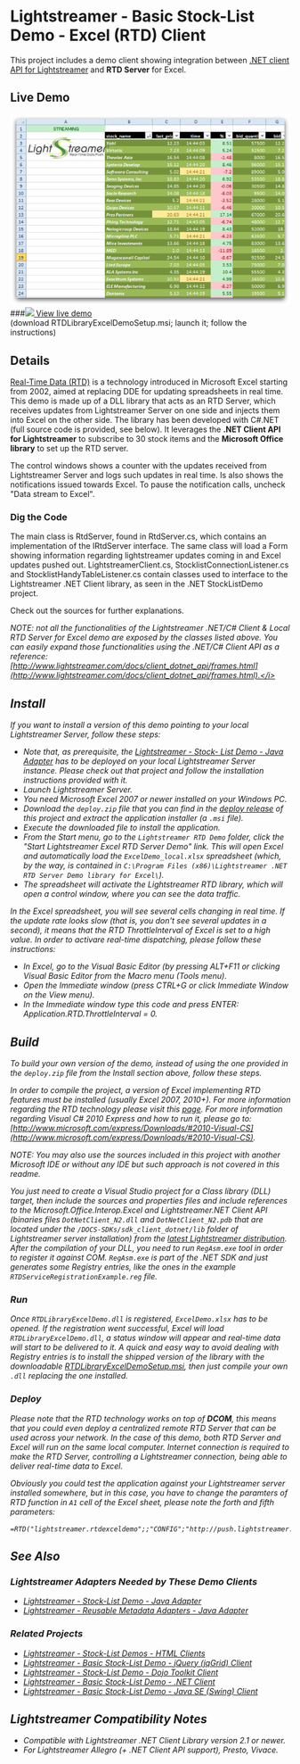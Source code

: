 # Lightstreamer - Basic Stock-List Demo - Excel (RTD) Client
<!-- START DESCRIPTION lightstreamer-example-stocklist-client-rtd -->

This project includes a demo client showing integration between [.NET client API for Lightstreamer](http://www.lightstreamer.com/docs/client_dotnet_api/frames.html) and <b>RTD Server</b> for Excel.

## Live Demo

[![screenshot](screen_rtd_new_large.png)](http://demos.lightstreamer.com/DotNet_RTDDemo/RTDLibraryExcelDemoSetup.msi)<br>
###[![](http://demos.lightstreamer.com/site/img/play.png) View live demo](http://demos.lightstreamer.com/DotNet_RTDDemo/RTDLibraryExcelDemoSetup.msi)<br>
(download RTDLibraryExcelDemoSetup.msi; launch it; follow the instructions)

## Details

[Real-Time Data (RTD)](http://en.wikipedia.org/wiki/Microsoft_Excel#Using_external_data) is a technology introduced in Microsoft Excel starting from 2002, aimed at replacing DDE for updating spreadsheets in real time.<br>
This demo is made up of a DLL library that acts as an RTD Server, which receives updates from Lightstreamer Server on one side and injects them into Excel on the other side. The library has been developed with C#.NET (full source code is provided, see below). It leverages the <b>.NET Client API for Lightstreamer</b> to subscribe to 30 stock items and the <b>Microsoft Office library</b> to set up the RTD server.

The control windows shows a counter with the updates received from Lightstreamer Server and logs such updates in real time. Is also shows the notifications issued towards Excel. To pause the notification calls, uncheck "Data stream to Excel".

### Dig the Code

The main class is RtdServer, found in RtdServer.cs, which contains an implementation of the IRtdServer interface. The same class will load a Form showing information regarding lightstreamer updates coming in and Excel updates pushed out.
LightstreamerClient.cs, StocklistConnectionListener.cs and StocklistHandyTableListener.cs contain classes used to interface to the Lightstreamer .NET Client library, as seen in the .NET StockListDemo project.
  
Check out the sources for further explanations.

<i>NOTE: not all the functionalities of the Lightstreamer .NET/C# Client & Local RTD Server for Excel demo are exposed by the classes listed above. You can easily expand those functionalities using the .NET/C# Client API as a reference: [http://www.lightstreamer.com/docs/client_dotnet_api/frames.html](http://www.lightstreamer.com/docs/client_dotnet_api/frames.html).</i>

<!-- END DESCRIPTION lightstreamer-example-stocklist-client-rtd -->

## Install

If you want to install a version of this demo pointing to your local Lightstreamer Server, follow these steps:

* Note that, as prerequisite, the [Lightstreamer - Stock- List Demo - Java Adapter](https://github.com/Weswit/Lightstreamer-example-Stocklist-adapter-java) has to be deployed on your local Lightstreamer Server instance. Please check out that project and follow the installation instructions provided with it.
* Launch Lightstreamer Server.
* You need Microsoft Excel 2007 or newer installed on your Windows PC.
* Download the `deploy.zip` file that you can find in the [deploy release](https://github.com/Weswit/Lightstreamer-example-StockList-client-rtd/releases) of this project and extract the application installer (a `.msi` file).
* Execute the downloaded file to install the application.
* From the Start menu, go to the `Lightstreamer RTD Demo` folder, click the "Start Lightstreamer Excel RTD Server Demo" link. This will open Excel and automatically load the `ExcelDemo_local.xlsx` spreadsheet (which, by the way, is contained in `C:\Program Files (x86)\Lightstreamer .NET RTD Server Demo library for Excel\`).
* The spreadsheet will activate the Lightstreamer RTD library, which will open a control window, where you can see the data traffic.<br>

In the Excel spreadsheet, you will see several cells changing in real time. If the update rate looks slow (that is, you don't see several updates in a second), it means that the RTD ThrottleInterval of Excel is set to a high value. In order to activare real-time dispatching, please follow these instructions:
* In Excel, go to the Visual Basic Editor (by pressing *ALT+F11* or clicking Visual Basic Editor from the Macro menu (Tools menu).
* Open the Immediate window (press *CTRL+G* or click Immediate Window on the View menu).
* In the Immediate window type this code and press ENTER: *Application.RTD.ThrottleInterval = 0*.

## Build

To build your own version of the demo, instead of using the one provided in the `deploy.zip` file from the Install section above, follow these steps.

In order to compile the project, a version of Excel implementing RTD features must be installed (usually Excel 2007, 2010+). For more information regarding the RTD technology please visit this [page](http://social.msdn.microsoft.com/Search/en-us?query=RTD).
For more information regarding Visual C# 2010 Express and how to run it, please go to: [http://www.microsoft.com/express/Downloads/#2010-Visual-CS](http://www.microsoft.com/express/Downloads/#2010-Visual-CS).
  
<i>NOTE: You may also use the sources included in this project with another Microsoft IDE or without any IDE but such approach is not covered in this readme.</i>

You just need to create a Visual Studio project for a Class library (DLL) target, then include the sources and properties files and include references to the Microsoft.Office.Interop.Excel and *Lightstreamer.NET Client API* (binaries files `DotNetClient_N2.dll` and `DotNetClient_N2.pdb` that are located under the `/DOCS-SDKs/sdk_client_dotnet/lib` folder of Lightstreamer server installation) from the [latest Lightstreamer distribution](http://www.lightstreamer.com/download). After the compilation of your DLL, you need to run `RegAsm.exe` tool in order to register it against COM. `RegAsm.exe` is part of the .NET SDK and just generates some Registry entries, like the ones in the example `RTDServiceRegistrationExample.reg` file.

### Run
Once `RTDLibraryExcelDemo.dll` is registered, `ExcelDemo.xlsx` has to be opened.
If the registration went successful, Excel will load `RTDLibraryExcelDemo.dll`, a status window will appear and real-time data will start to be delivered to it. A quick and easy way to avoid dealing with Registry entries is to install the shipped version of the library with the downloadable [RTDLibraryExcelDemoSetup.msi](http://demos.lightstreamer.com/DotNet_RTDDemo/RTDLibraryExcelDemoSetup.msi), then just
compile your own `.dll` replacing the one installed.

### Deploy
  
Please note that the RTD technology works on top of <b>DCOM</b>, this means that you could even deploy a centralized remote RTD Server that can be used across your network. In the case of this demo, both RTD Server and Excel will run on the same local computer.
Internet connection is required to make the RTD Server, controlling a Lightstreamer connection, being able to deliver real-time data to Excel.<br>

Obviously you could test the application against your Lightstreamer server installed somewhere, but in this case, you have to change the paramters of RTD function in `A1` cell of the Excel sheet, please note the forth and fifth parameters:

```
=RTD("lightstreamer.rtdexceldemo";;"CONFIG";"http://push.lightstreamer.com";"80";"DEMO";"QUOTE_ADAPTER")
```

## See Also

### Lightstreamer Adapters Needed by These Demo Clients
<!-- START RELATED_ENTRIES -->

* [Lightstreamer - Stock-List Demo - Java Adapter](https://github.com/Weswit/Lightstreamer-example-Stocklist-adapter-java)
* [Lightstreamer - Reusable Metadata Adapters - Java Adapter](https://github.com/Weswit/Lightstreamer-example-ReusableMetadata-adapter-java)

<!-- END RELATED_ENTRIES -->

### Related Projects

* [Lightstreamer - Stock-List Demos - HTML Clients](https://github.com/Weswit/Lightstreamer-example-Stocklist-client-javascript)
* [Lightstreamer - Basic Stock-List Demo - jQuery (jqGrid) Client](https://github.com/Weswit/Lightstreamer-example-StockList-client-jquery)
* [Lightstreamer - Stock-List Demo - Dojo Toolkit Client](https://github.com/Weswit/Lightstreamer-example-StockList-client-dojo)
* [Lightstreamer - Basic Stock-List Demo - .NET Client](https://github.com/Weswit/Lightstreamer-example-StockList-client-dotnet)
* [Lightstreamer - Basic Stock-List Demo - Java SE (Swing) Client](https://github.com/Weswit/Lightstreamer-example-StockList-client-java)

## Lightstreamer Compatibility Notes #

* Compatible with Lightstreamer .NET Client Library version 2.1 or newer.
* For Lightstreamer Allegro (+ .NET Client API support), Presto, Vivace.
